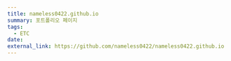 ```yaml
---
title: nameless0422.github.io
summary: 포트폴리오 페이지
tags:
  - ETC
date: 
external_link: https://github.com/nameless0422/nameless0422.github.io
---
```

